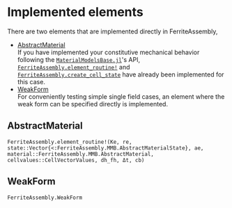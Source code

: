 # Implemented elements
There are two elements that are implemented directly in FerriteAssembly,
* [AbstractMaterial](@ref)\
  If you have implemented your constitutive mechanical behavior following the 
  [`MaterialModelsBase.jl`](https://github.com/KnutAM/MaterialModelsBase.jl)'s API,
  [`FerriteAssembly.element_routine!`](@ref) and [`FerriteAssembly.create_cell_state`](@ref) 
  have already been implemented for this case. 
* [WeakForm](@ref)\
  For conveniently testing simple single field cases, an element where the weak form can be specified directly is implemented.

## AbstractMaterial
```@docs
FerriteAssembly.element_routine!(Ke, re, state::Vector{<:FerriteAssembly.MMB.AbstractMaterialState}, ae, material::FerriteAssembly.MMB.AbstractMaterial, cellvalues::CellVectorValues, dh_fh, Δt, cb)
```

## WeakForm
```@docs
FerriteAssembly.WeakForm
```

